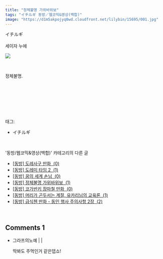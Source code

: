 ```yaml
---
title: "정체불명 가위바위보"
tags: "イチルギ 동방／웹코믹&영상(백합)"
image: "https://d1m5akpojyq0wd.cloudfront.net/lilybin/15695/001.jpg"
---
```

<div class="article">
<div class="area_view">
<div style="text-align: left;">イチルギ</div><div style="text-align: left;"><br/></div><div style="text-align: left;">세이자 누에<br/><p style="text-align: left;"><span class="imageblock" style="display: inline-block; width: 100%; height: auto; max-width: 100%;"><img src="{{ site.imgserver6 }}/lilybin/15695/001.jpg"/></span></p><p style="text-align: left;"><br/></p><p style="text-align: left;">정체불명.</p><br/><br/></div><p><br/></p>
</div></div><br/>
<div class="tagTrail">
<p>태그: </p>
<ul>
<li>イチルギ</li>
</ul>
</div><br/>
<div class="another">
<p>'동방/웹코믹&amp;영상(백합)' 카테고리의 다른 글</p>
<ul>
<li><a href="/lilybin_15769">
[동방] 도레사구 만화  (0)
</a></li>
<li><a href="/lilybin_15707">
[동방] 도레미 타임 2  (1)
</a></li>
<li><a href="/lilybin_15696">
[동방] 꿈의 세계 손님  (0)
</a></li>
<li><a href="/lilybin_15695">
[동방] 정체불명 가위바위보  (1)
</a></li>
<li><a href="/lilybin_15697">
[동방] 코가반키 장마철 만화  (0)
</a></li>
<li><a href="/lilybin_15690">
[동방] 머리가 곤두서는 계절, 유카리님의 교육론  (1)
</a></li>
<li><a href="/lilybin_15661">
[동방] 급식첸 만화 - 동인 행사 주의사항 2장  (2)
</a></li>
</ul>
</div><br/>
<div class="comment">
<h2 class="bold">Comments <span id="commentCount15695">1</span></h2>
<div style="clear:both;">
<div id="entry15695Comment" style="display:block">
<ul class="list_reply">
<li class="rp_general" id="comment14465052">
<div class="post-comment">
<div>
<span>
<i class="fa fa-user"></i>그라프의노예 |
                                |
                               
</span>
<p>딱봐도 주먹인거 같은뎁쇼!</p>

</div>
</div>
</li>
</ul>
</div>
</div>
</div><br/>
<br/>
<p id="refer"></p>
<br/>


